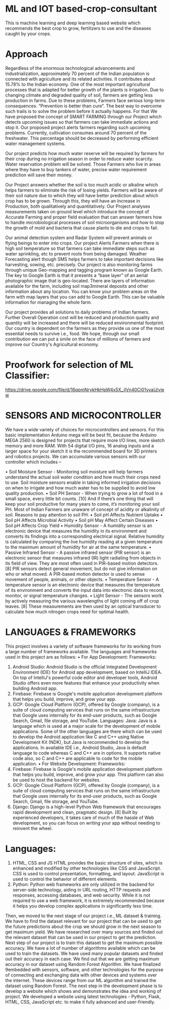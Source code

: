 # ML and IOT based-crop-consultant
This is machine learning and deep learning based website which recommends the best crop to grow, fertilizers to use and the diseases caught by your crops.



# Approach
Regardless of the enormous technological advancements and industrialization, approximately 70 percent  of  the  Indian  population  is  connected  with  agriculture  and  its  related  activities.  It contributes  about  15.78%  to  the  Indian  economy.  One  of  the  most  important  agricultural processes that is adapted for better growth of the plants is irrigation. Due to changing climate and degraded quality of soil, farmers are getting less production in farms. Due to these problems, Farmers face serious long-term consequences. “Prevention is better than cure”. The best way to overcome such trails is to solve the problem before it actually happens. For that We have proposed the concept of SMART FARMING through our Project which detects upcoming issues so that farmers can take immediate actions and stop it. Our proposed project alerts farmers regarding such upcoming problems. Currently, cultivation consumes around 70 percent of the freshwater. This percentage should be decreased by performing efficient water management systems. 

Our project predicts how much water reserve will be required by farmers for their crop during no irrigation season in order to reduce water scarcity. Water reservation problem will be solved. Those Farmers who live in areas where they have to buy tankers of water, precise water requirement prediction will save their money. 

Our Project answers whether the soil is too much acidic or alkaline which helps farmers to eliminate the risk of losing yields. Farmers will be aware of their soil nature due to which they will have better prediction about which crop has to be grown. Through this, they will have an Increase in Production, both qualitatively and quantitatively. Our Project analyses measurements taken on ground level which introduce the concept of Accurate Farming and proper field evaluation that can answer farmers how to handle microbiological processes of soil microorganisms and how to stop the growth of mold and bacteria that cause plants to die and crops to fail.

Our animal detection system and Radar System will prevent animals or flying beings to enter into crops. Our project Alerts Farmers when there is high soil temperature so that farmers can take immediate steps such as water sprinkling, etc to prevent roots from being damaged. Weather Forecasting alert though SMS helps farmers to take important decisions like harvesting, sowing, etc. precisely. Our project is also monitoring farms through unique Geo-mapping and tagging program known as Google Earth. The key to Google Earth is that it presents a “base layer” of an aerial photographic image that is geo-located. There are layers of information available for the farm, including soil map3mineral deposits and other information about any location. You can know your problem areas on the farm with map layers that you can add to Google Earth.  This can be valuable information for managing the whole farm.

Our project provides all solutions to daily problems of Indian farmers. Further Overall Operation cost will be reduced and production quality and quantity will be increased and there will be reduced environmental footprint. Our country is dependent on the farmers as they provide us one of the most essential needs to survive i.e., food. We hope, through our small contribution we can put a smile on the face of millions of farmers and improve our Country's Agricultural economy.

# Proofwork for selection of ML Classifier:
https://drive.google.com/file/d/16qpmNrykHkHpW4x5X_jlVn40Cj01yvaU/view

# SENSORS AND MICROCONTROLLER
We  have  a  wide  variety  of  choices  for  microcontrollers  and  sensors.  For  this  basic implementation Arduino mega will be best fit, because the Arduino MEGA 2560 is designed for projects that require more I/O lines, more sketch memory and more RAM. With 54 digital I/O pins, 16 analog inputs and a larger space for your sketch it is the recommended board for 3D printers and robotics projects. We can accumulate various sensors with our controller which includes –

• Soil Moisture Sensor - Monitoring soil moisture will help farmers understand the actual soil water condition and how much their crops need to use. Soil moisture sensors enable in taking informed irrigation decisions on when to irrigate and how much water has to be supplied to avoid low quality production.
• Soil PH Sensor - When trying to grow a lot of food in a small space, every little bit counts. [10] And if there’s one thing that will keep your soil productive for many years to come, it’s monitoring your soil PH. Most of Indian Farmers are unaware of concept of acidity or alkalinity of soil. Reasons to pay attention to soil PH:
• Soil pH Affects Nutrient Uptake 
• Soil pH Affects Microbial Activity 
• Soil pH May Affect Certain Diseases 
• Soil pH Affects Crop Yield
• Humidity  Sensor - A humidity sensor is  an  electronic  device  that  measures the humidity in its environment and converts its findings into a corresponding electrical signal. Relative humidity is calculated by comparing the live humidity reading at a given temperature to the maximum amount of humidity for air at the same temperature.
• Passive Infrared Sensor - A passive infrared sensor (PIR sensor) is an electronic sensor that measures infrared (IR) light radiating from objects in its field of view. They are most often used in PIR-based motion detectors. [8] PIR sensors detect general movement, but do not give information on who or what moved. A PIR-based motion detector is used to sense movement of people, animals, or other objects.
• Temperature Sensor - A temperature sensor is an electronic device that measures the temperature of its environment and converts the input data into electronic data to record, monitor, or signal temperature changes.
• Light Sensor - The sensors work by actively measuring the various wavelengths of light coming off of crop leaves. [8] These measurements are then used by an optical transducer to calculate how much nitrogen crops need for optimal health.

# LANGUAGES & FRAMEWORKS
This project involves a variety of software frameworks for its working from a large number of frameworks available. The languages and frameworks used in this project are as follows:
•        For App Development: Frameworks:
1.   Android Studio: Android Studio is the official Integrated Development Environment (IDE) for Android app development, based on IntelliJ IDEA. On top of IntelliJ's powerful code editor and developer tools, Android Studio offers even more features that enhance your productivity when building Android app.
2.   Firebase: Firebase is Google's mobile application development platform that helps you build, improve, and grow your app.
3.   GCP: Google Cloud Platform (GCP), offered by Google (company), is a suite of cloud computing services that runs on the same infrastructure that Google uses internally for its end-user products, such as Google Search, Gmail, file storage, and YouTube.
Languages:
Java:
Java is a language which is used at a major scale for the development of 
mobile applications. Some of the other languages are there which can be used to develop the Android application like C and C++ using Native Development Kit (NDK), but Java is recommended to develop the applications. In available IDE i.e., Android Studio, Java is default language to code whereas C and C++ are in options. It supports native code also, so C and C++ are applicable to code for the mobile application.
•        For Website Development: Frameworks:
1.   Firebase: Firebase is Google's mobile application development platform that helps you build, improve, and grow your app. This platform can also be used to host the backend for websites.
2.   GCP: Google Cloud Platform (GCP), offered by Google (company), is a suite of cloud computing services that runs on the same infrastructure that Google uses internally for its end-user products, such as Google Search, Gmail, file storage, and YouTube.
3.   Django: Django is a high-level Python Web framework that encourages rapid development and clean, pragmatic design. [8] Built by experienced developers, it takes care of much of the hassle of Web development, so you can focus on writing your app without needing to reinvent the wheel.

# Languages:
1. HTML, CSS and JS
HTML provides the basic structure of sites, which is enhanced and modified by other technologies like CSS and JavaScript.
CSS is used to control presentation, formatting, and layout. JavaScript is used to control the behavior of different elements.
2. Python: Python web frameworks are only utilized in the backend for server-side technology,  aiding  in  URL  routing,  HTTP  requests  and  responses,  accessing databases, and web security. While it is not required to use a web framework, it is extremely  recommended  because  it  helps  you  develop  complex  applications  in significantly less time.

Then, we moved to the next stage of our project i.e., ML dataset & training. We have to find the dataset relevant for our project that can be used to get the future predictions about the crop we should grow in the next season to get maximum yield. We have researched over many sources and finded out the relevant dataset that can be used in our project to get the prediction. Next step of our project is to train this dataset to get the maximum possible accuracy. We have a lot of number of algorithms available which can be used to train the datasets. We have used many popular datasets and finded out their accuracy in each case. We find out that we are getting maximum accuracy in our dataset using Random Forest Algorithm. We have finalized 
9embedded with sensors, software, and other technologies for the purpose of connecting and exchanging data with other devices and systems over the internet. These devices range from 
our ML algorithm and trained the dataset using Random Forest.
The next step in the development phase is to develop a website which shows and demonstrates the idea and working of project. We developed a website using latest technologies - Python, Flask, HTML, CSS, JavaScript etc. to make it fully advanced and user-friendly.

